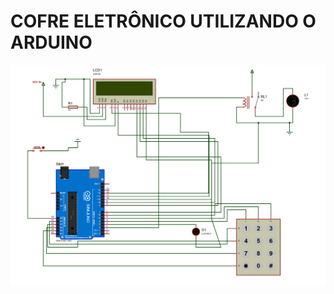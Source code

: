 <html>
    <h1>COFRE ELETRÔNICO UTILIZANDO O ARDUINO</h1>
    <img src="https://raw.githubusercontent.com/HelterSardeiro/cofre/master/esquema.png"></img>
</html>
